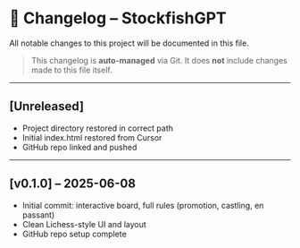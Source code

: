 # 📌 Changelog – StockfishGPT

All notable changes to this project will be documented in this file.

> This changelog is **auto-managed** via Git. It does **not** include changes made to this file itself.

---

## [Unreleased]

- Project directory restored in correct path
- Initial index.html restored from Cursor
- GitHub repo linked and pushed

---

## [v0.1.0] – 2025-06-08

- Initial commit: interactive board, full rules (promotion, castling, en passant)
- Clean Lichess-style UI and layout
- GitHub repo setup complete
